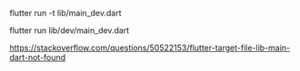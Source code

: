 flutter run -t lib/main_dev.dart


flutter run lib/dev/main_dev.dart



https://stackoverflow.com/questions/50522153/flutter-target-file-lib-main-dart-not-found
